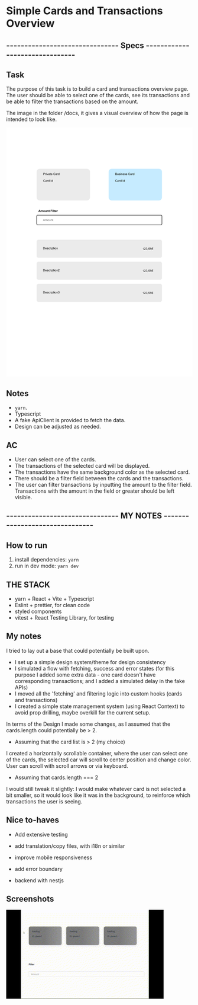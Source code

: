# Simple Cards and Transactions Overview
## ------------------------------- Specs -------------------------------

## Task

The purpose of this task is to build a card and transactions overview page.
The user should be able to select one of the cards, see its transactions and be able to filter the transactions based on the amount.

The image in the folder /docs, it gives a visual overview of how the page is intended to look like.

![Card and transactions overview](docs/cardTransactionDesigns.png)

## Notes

- `yarn`.
- Typescript
- A fake ApiClient is provided to fetch the data.
- Design can be adjusted as needed.

## AC

- User can select one of the cards.
- The transactions of the selected card will be displayed.
- The transactions have the same background color as the selected card.
- There should be a filter field between the cards and the transactions.
- The user can filter transactions by inputting the amount to the filter field. Transactions with the amount in the field or greater should be left visible.


## ------------------------------- MY NOTES -------------------------------

## How to run
1. install dependencies: `yarn `
2. run in dev mode: `yarn dev`

## THE STACK
- yarn + React + Vite + Typescript
- Eslint + prettier, for clean code
- styled components
- vitest + React Testing Library, for testing

## My notes
I tried to lay out a base that could potentially be built upon.
- I set up a simple design system/theme for design consistency
- I simulated a flow with fetching, success and error states (for this purpose I added some extra data - one card doesn't have corresponding transactions; and I added a simulated delay in the fake APIs)
- I moved all the 'fetching' and filtering logic into custom hooks (cards and transactions)
- I created a simple state management system (using React Context) to avoid prop drilling, maybe overkill for the current setup.

In terms of the Design I made some changes, as I assumed that the cards.length could potentially be > 2.

- Assuming that the card list is > 2 (my choice)

I created a horizontally scrollable container, where the user can select one of the cards, the selected car will scroll to center position and change color.
User can scroll with scroll arrows or via keyboard.


- Assuming that cards.length === 2

I would still tweak it slightly:
I would make whatever card is not selected a bit smaller,
so it would look like it was in the background, to reinforce which transactions the user is seeing.



## Nice to-haves
- Add extensive testing
- add translation/copy files, with i18n or similar
- improve mobile responsiveness
- add error boundary

- backend with nestjs

## Screenshots 
![user flow](docs/userFlow.gif)
